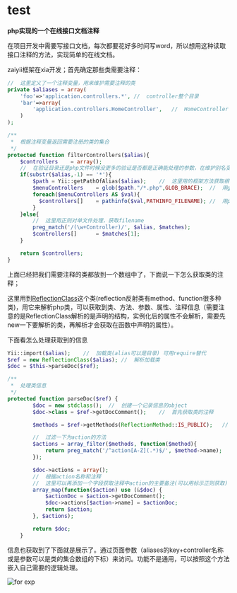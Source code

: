 # test

**php实现的一个在线接口文档注释**

在项目开发中需要写接口文档，每次都要花好多时间写word，所以想用这种读取接口注释的方法，实现简单的在线文档。

zaiyii框架在xia开发；首先确定那些类需要注释：

```php
//	这里定义了一个注释变量，用来维护需要注释的类
private $aliases = array(
  	'foo'=>'application.controllers.*',	//	controller整个目录
  	'bar'=>array(
    	'application.controllers.HomeController',	//	HomeController
  	)
);

/**
 *	根据注释变量返回需要注册的类的集合
 */
protected function filterControllers($alias){
	$controllers	= array();
  	//	在验证目录还是php文件时候没更多的验证是否都是正确能处理的参数，在维护别名变量时候注意一下
    if(substr($alias,-1) == '*'){	
        $path = Yii::getPathOfAlias($alias);	//	这里用的框架方法获取根目录，其它环境可以用绝对路径来替换。
        $menuControllers	= glob($path."/*.php",GLOB_BRACE);	//	用glob来匹配.php结尾的文件。
        foreach($menuControllers AS $val){
          $controllers[]	= pathinfo($val,PATHINFO_FILENAME);	//	用pathinfo来返回filename，去掉路径和结尾的那个不 ***Controller
        }
    }else{
        //	这里用正则对单文件处理，获取filename
        preg_match('/(\w+Controller)/', $alias, $matches);
        $controllers[]		= $matches[1];
    }

  	return $controllers;
}
```

上面已经把我们需要注释的类都放到一个数组中了，下面说一下怎么获取类的注释；

这里用到[ReflectionClass](http://php.net/manual/zh/class.reflectionclass.php)这个类(reflection反射类有method、function很多种类)，用它来解析php类，可以获取到类、方法、参数、属性、注释信息（需要注意的是ReflectionClass解析的是声明的结构，实例化后的属性不会解析，需要先new一下要解析的类，再解析才会获取在函数中声明的属性）。

下面看怎么处理获取到的信息

```php
Yii::import($alias);	//	加载类(alias可以是目录) 可用require替代
$ref = new ReflectionClass($alias);	//	解析加载类
$doc = $this->parseDoc($ref); 

/**
 *	处理类信息
 */
protected function parseDoc($ref) {
        $doc = new stdclass();	//	创建一个记录信息的object
        $doc->class = $ref->getDocComment();	//	首先获取类的注释

        $methods = $ref->getMethods(ReflectionMethod::IS_PUBLIC);	//	获取public声明的方法

  		//	过滤一下为action的方法
        $actions = array_filter($methods, function($method){
            return preg_match('/^action[A-Z](.*)$/', $method->name);
        });

        $doc->actions = array();
  		//	根据action名称和注释 
  		//	这里可以再添加一个字段获取注释中action的主要备注(可以用标示正则获取)	'/start:([\W\w\b]*?\@)/'   
        array_map(function($action) use (&$doc) {
          	$actionDoc = $action->getDocComment();
            $doc->actions[$action->name] = $actionDoc;
            return $action;
        }, $actions);

        return $doc;
    }
```

信息也获取到了下面就是展示了。通过页面参数（aliases的key+controller名称或是参数可以是类的集合数组的下标）来访问。功能不是通用，可以按照这个方法嵌入自己需要的逻辑处理。

![for exp](http://ocaya4boy.bkt.clouddn.com/desc.jpeg)
